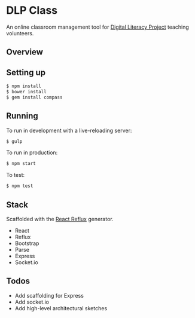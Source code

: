 # DLP Class

An online classroom management tool for [Digital Literacy Project](http://dlp.io)
teaching volunteers.

## Overview


## Setting up

```sh
$ npm install
$ bower install
$ gem install compass
```

## Running

To run in development with a live-reloading server:

```sh
$ gulp
```

To run in production:

```sh
$ npm start
```

To test:

```sh
$ npm test
```


## Stack

Scaffolded with the [React Reflux](https://github.com/TFaga/generator-react-reflux) generator.

* React
* Reflux
* Bootstrap
* Parse
* Express
* Socket.io

## Todos

* Add scaffolding for Express
* Add socket.io
* Add high-level architectural sketches
